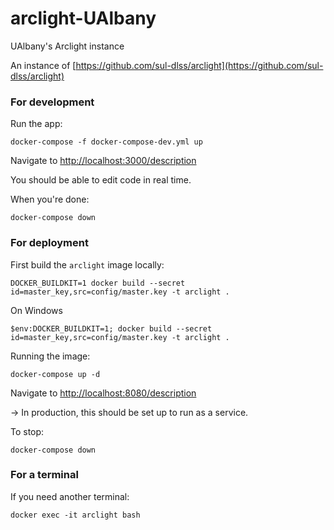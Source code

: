 # arclight-UAlbany
UAlbany's Arclight instance

An instance of [https://github.com/sul-dlss/arclight](https://github.com/sul-dlss/arclight)


### For development

Run the app:
```
docker-compose -f docker-compose-dev.yml up
```

Navigate to [http://localhost:3000/description](http://localhost:3000/description)

You should be able to edit code in real time.

When you're done:
```
docker-compose down
```

### For deployment

First build the `arclight` image locally:
```
DOCKER_BUILDKIT=1 docker build --secret id=master_key,src=config/master.key -t arclight .
```
On Windows
```
$env:DOCKER_BUILDKIT=1; docker build --secret id=master_key,src=config/master.key -t arclight .
```

Running the image:
```
docker-compose up -d
```
Navigate to [http://localhost:8080/description](http://localhost:8080/description)

&#8594; In production, this should be set up to run as a service.

To stop:
```
docker-compose down
```

### For a terminal

If you need another terminal:
```
docker exec -it arclight bash
```

